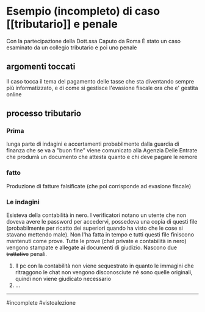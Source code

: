 # Esempio (incompleto) di caso [[tributario]] e penale
Con la partecipazione della Dott.ssa Caputo da Roma
È stato un caso esaminato da un collegio tributario e poi uno penale
## argomenti toccati
Il caso tocca il tema del pagamento delle tasse che sta  diventando sempre più informatizzato, e di come si gestisce l'evasione fiscale ora che e' gestita online

## processo tributario
### Prima
lunga parte di indagini e accertamenti probabilmente dalla guardia di finanza che se va a "buon fine" viene comunicato alla Agenzia Delle Entrate che produrrà un documento che attesta quanto e chi deve pagare le remore
### fatto
Produzione di fatture falsificate (che poi corrisponde ad evasione fiscale)
### Le indagini
Esisteva della contabilità in nero. I verificatori notano un utente che non doveva avere le password per accedervi, possedeva una copia di questi file (probabilmente per ricatto dei superiori quando ha visto che le cose si stavano mettendo male). Non l'ha fatta in tempo e tutti questi file finiscono mantenuti come prove.
Tutte le prove (chat private e contabilità in nero) vengono stampate e allegate ai documenti di giudizio.
Nascono due ~~trattative~~ penali. 
1. Il pc con la contabilità non viene sequestrato in quanto le immagini che ritraggono le chat non vengono disconosciute né sono quelle originali, quindi non viene giudicato necessario
2. ...

___
#incomplete #vistoalezione